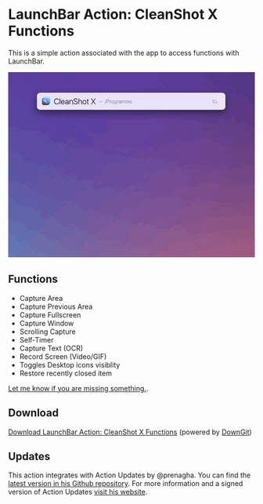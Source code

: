 # LaunchBar Action: CleanShot X Functions

This is a simple action associated with the app to access functions with LaunchBar. 

<img src="01.gif" width="800"/> 

## Functions
- Capture Area
- Capture Previous Area
- Capture Fullscreen
- Capture Window
- Scrolling Capture
- Self-Timer
- Capture Text (OCR)
- Record Screen (Video/GIF)
- Toggles Desktop icons visiblity
- Restore recently closed item

[Let me know if you are missing something.](https://github.com/Ptujec/LaunchBar/issues/new). 

## Download

[Download LaunchBar Action: CleanShot X Functions](https://minhaskamal.github.io/DownGit/#/home?url=https://github.com/Ptujec/LaunchBar/tree/master/CleanShot-X-Functions) (powered by [DownGit](https://github.com/MinhasKamal/DownGit))

## Updates

This action integrates with Action Updates by @prenagha. You can find the [latest version in his Github repository](https://github.com/prenagha/launchbar). For more information and a signed version of Action Updates [visit his website](https://renaghan.com/launchbar/action-updates/).